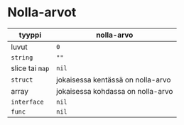 # Nolla-arvot

tyyppi | nolla-arvo
-------|-------------
luvut | `0`
`string` | `""`
slice tai `map` | `nil`
`struct` | jokaisessa kentässä on nolla-arvo
array | jokaisessa kohdassa on nolla-arvo
`interface` | `nil`
`func` | `nil`
